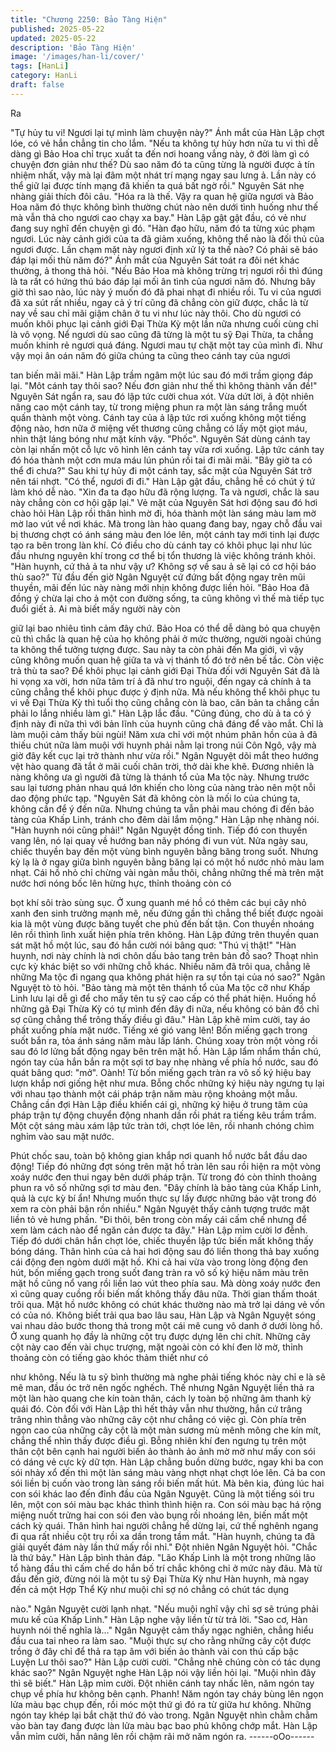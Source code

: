 ```yaml
---
title: "Chương 2250: Bảo Tàng Hiện"
published: 2025-05-22
updated: 2025-05-22
description: 'Bảo Tàng Hiện'
image: '/images/han-li/cover/'
tags: [HanLi]
category: HanLi
draft: false
---
```


Ra

"Tự hủy tu vi! Ngươi lại tự mình làm chuyện này?" Ánh mắt của
Hàn Lập chợt lóe, có vẻ hắn chẳng tin cho lắm.
"Nếu ta không tự hủy hơn nửa tu vi thì dễ dàng gì Bảo Hoa chỉ
trục xuất ta đến nơi hoang vắng này, ở đời làm gì có chuyện đơn
giản như thế? Dù sao năm đó ta cũng từng là người được ả tín
nhiệm nhất, vậy mà lại đâm một nhát trí mạng ngay sau lưng ả.
Lần này có thể giữ lại được tính mạng đã khiến ta quá bất ngờ
rồi." Nguyên Sát nhẹ nhàng giải thích đôi câu.
"Hóa ra là thế. Vậy ra quan hệ giữa ngươi và Bảo Hoa năm đó
thực không bình thường chút nào nên dưới tình huống như thế mà
vẫn thả cho ngươi cao chạy xa bay." Hàn Lập gật gật đầu, có vẻ
như đang suy nghĩ đến chuyện gì đó.
"Hàn đạo hữu, năm đó ta từng xúc phạm ngươi. Lúc này cảnh giới
của ta đã giảm xuống, không thể nào là đối thủ của ngươi được.
Lần chạm mặt này ngươi định xử lý ta thế nào? Có phải sẽ báo
đáp lại mối thù năm đó?" Ánh mắt của Nguyên Sát toát ra đôi nét
khác thường, ả thong thả hỏi.
"Nếu Bảo Hoa mà không trừng trị ngươi rồi thì đúng là ta rất có
hứng thú báo đáp lại mối ân tình của ngươi năm đó. Nhưng bây
giờ thì sao nào, lúc này ý muốn đó đã phai nhạt đi nhiều rồi. Tu vi
của ngươi đã xa sút rất nhiều, ngay cả ý trí cũng đã chẳng còn
giữ được, chắc là từ nay về sau chỉ mãi giậm chân ở tu vi như lúc
này thôi. Cho dù ngươi có muốn khôi phục lại cảnh giới Đại Thừa
Kỳ một lần nữa nhưng cuối cùng chỉ là vô vọng. Nể ngươi dù sao
cũng đã từng là một tu sỹ Đại Thừa, ta chẳng muốn khinh rẻ
ngươi quá đáng. Ngươi mau tự chặt một tay của mình đi. Như vậy
mọi ân oán năm đó giữa chúng ta cũng theo cánh tay của ngươi

tan biến mãi mãi." Hàn Lập trầm ngâm một lúc sau đó mới trầm
giọng đáp lại.
"Môt cánh tay thôi sao? Nếu đơn giản như thế thì không thành
vấn đề!" Nguyên Sát ngẩn ra, sau đó lập tức cười chua xót.
Vừa dứt lời, ả đột nhiên nâng cao một cánh tay, từ trong miệng
phun ra một làn sáng trắng muốt quấn thành một vòng. Cánh tay
của ả lập tức rơi xuống không một tiếng động nào, hơn nữa ở
miệng vết thương cũng chẳng có lấy một giọt máu, nhìn thật láng
bóng như mặt kính vậy.
"Phốc". Nguyên Sát dùng cánh tay còn lại nhấn một cỗ lực vô
hình lên cánh tay vừa rơi xuống. Lập tức cánh tay đó hóa thành
một cơn mưa máu lún phún rồi tai đi mãi mãi.
"Bây giờ ta có thể đi chưa?" Sau khi tự hủy đi một cánh tay, sắc
mặt của Nguyên Sát trở nên tái nhợt.
"Có thể, ngươi đi đi." Hàn Lập gật đầu, chẳng hề có chút ý tứ làm
khó dễ nào.
"Xin đa ta đạo hữu đã rộng lượng. Ta và ngươi, chắc là sau này
chẳng còn cơ hội gặp lại." Vẻ mặt của Nguyên Sát hơi động sau
đó hơi chào hỏi Hàn Lập rồi thân hình mờ đi, hóa thành một làn
sáng màu lam mờ mờ lao vút về nơi khác.
Mà trong làn hào quang đang bay, ngay chỗ đầu vai bị thương
chợt có ánh sáng màu đen lóe lên, một cánh tay mới tinh lại được
tạo ra bên trong làn khí. Có điều cho dù cánh tay có khôi phục lại
như lúc đầu nhưng nguyên khí trong cơ thể bị tổn thương là việc
không tránh khỏi.
"Hàn huynh, cứ thả ả ta như vậy ư? Không sợ về sau ả sẽ lại có
cơ hội báo thù sao?" Từ đầu đến giờ Ngân Nguyệt cứ đứng bất
động ngay trên mũi thuyền, mãi đến lúc này nàng mới nhịn không
được liền hỏi.
"Bảo Hoa đã đồng ý chừa lại cho ả một con đường sống, ta cũng
không vì thế mà tiếp tục đuổi giết ả. Ai mà biết mấy người này còn

giữ lại bao nhiêu tình cảm đây chứ. Bảo Hoa có thể dễ dàng bỏ
qua chuyện cũ thì chắc là quan hệ của họ không phải ở mức
thường, người ngoài chúng ta không thể tưởng tượng được. Sau
này ta còn phải đến Ma giới, vì vậy cũng không muốn quan hệ
giữa ta và vị thánh tổ đó trở nên bế tắc. Còn việc trả thù ta sao?
Để khôi phục lại cảnh giới Đại Thừa đối với Nguyên Sát đã là hi
vọng xa vời, hơn nữa tâm trí ả đã như tro nguội, đến ngay cả
chính ả ta cũng chẳng thể khôi phục được ý định nữa. Mà nếu
không thể khôi phục tu vi về Đại Thừa Kỳ thì tuổi thọ cũng chẳng
còn là bao, căn bản ta chẳng cần phải lo lắng nhiều làm gì." Hàn
Lập lắc đầu.
"Cũng đúng, cho dù ả ta có ý định này đi nữa thì với bản lĩnh của
huynh cũng chả đáng để vào mắt. Chỉ là làm muội cảm thấy bùi
ngùi! Năm xưa chỉ với một nhúm phân hồn của ả đã thiếu chút
nữa làm muội với huynh phải nằm lại trong núi Côn Ngô, vậy mà
giờ đây kết cục lại trở thành như vừa rồi." Ngân Nguyệt dõi mắt
theo hướng vệt hào quang đã tắt ở mãi cuối chân trời, thở dài khe
khẽ.
Đương nhiên là nàng không ưa gì người đã từng là thánh tổ của
Ma tộc này. Nhưng trước sau lại tương phản nhau quá lớn khiến
cho lòng của nàng trào nên một nỗi dao động phức tạp.
"Nguyên Sát đã không còn là mối lo của chúng ta, không cần để ý
đến nữa. Nhưng chúng ta vẫn phải mau chóng đi đến bảo tàng
của Khấp Linh, tránh cho đêm dài lắm mộng." Hàn Lập nhẹ nhàng
nói.
"Hàn huynh nói cũng phải!" Ngân Nguyệt đồng tình.
Tiếp đó con thuyền vang lên, nó lại quay về hướng ban nãy
phóng đi vun vút.
Nửa ngày sau, chiếc thuyền bay đến một vùng bình nguyên bằng
băng trong suốt. Nhưng kỳ lạ là ở ngay giữa bình nguyên bằng
băng lại có một hồ nước nhỏ màu lam nhạt.
Cái hồ nhỏ chỉ chừng vài ngàn mẫu thôi, chẳng những thế mà
trên mặt nước hơi nóng bốc lên hừng hực, thỉnh thoảng còn có

bọt khí sôi trào sùng sục.
Ở xung quanh mé hồ có thêm các bụi cây nhỏ xanh đen sinh
trưởng mạnh mẽ, nếu đứng gần thì chẳng thể biết được ngoài kia
là một vùng được băng tuyết che phủ đến bất tận.
Con thuyền nhoáng lên rồi thình lình xuất hiện phía trên không.
Hàn Lập đứng trên thuyền quan sát mặt hồ một lúc, sau đó hắn
cười nói bâng quơ: "Thú vị thật!"
"Hàn huynh, nơi này chính là nơi chôn dấu bảo tang trên bản đồ
sao? Thoạt nhìn cực kỳ khác biệt so với những chỗ khác. Nhiều
năm đã trôi qua, chẳng lẽ những Ma tộc đi ngang qua không phát
hiện ra sự tồn tại của nó sao?" Ngân Nguyệt tò tò hỏi.
"Bảo tàng mà một tên thánh tổ của Ma tộc cỡ như Khấp Linh lưu
lại dễ gì để cho mấy tên tu sỹ cao cấp có thể phát hiện. Huống hồ
những gã Đại Thừa Kỳ có tự mình đến đây đi nữa, nếu không có
bản đồ chỉ sợ cũng chẳng thể trông thấy điều gì đâu." Hàn Lập
khẽ mỉm cười, tay áo phất xuống phía mặt nước.
Tiếng xé gió vang lên!
Bốn miếng gạch trong suốt bắn ra, tỏa ánh sáng năm màu lấp
lánh. Chúng xoay tròn một vòng rồi sau đó lơ lửng bất động ngay
bên trên mặt hồ.
Hàn Lập lẩm nhẩm thần chú, ngón tay của hắn bắn ra một sợi tơ
bay nhẹ nhàng về phía hồ nước, sau đó quát bâng quơ: "mở".
Oành!
Từ bốn miếng gạch tràn ra vô số ký hiệu bay lượn khắp nơi giống
hệt như mưa. Bỗng chốc những ký hiệu này ngưng tụ lại với nhau
tạo thành một cái pháp trận năm màu rộng khoảng một mẫu.
Chẳng cần đợi Hàn Lập điều khiển cái gì, những ký hiệu ở trung
tâm của pháp trận tự động chuyển động nhanh dần rồi phát ra
tiếng kêu trầm trầm. Một cột sáng màu xám lập tức tràn tới, chợt
lóe lên, rồi nhanh chóng chìm nghỉm vào sau mặt nước.

Phút chốc sau, toàn bộ không gian khắp nơi quanh hồ nước bắt
đầu dao động!
Tiếp đó những đợt sóng trên mặt hồ tràn lên sau rồi hiện ra một
vòng xoáy nước đen thui ngay bên dưới pháp trận. Từ trong đó
còn thỉnh thoảng phun ra vô số những sợi tơ màu đen.
"Đây chính là bảo tàng của Khấp Linh, quả là cực kỳ bí ẩn! Nhưng
muốn thực sự lấy được những bảo vật trong đó xem ra còn phải
bận rồn nhiều." Ngân Nguyệt thấy cảnh tượng trước mặt liền tỏ
vẻ hưng phấn.
"Đi thôi, bên trong còn mấy cái cấm chế nhưng để xem làm cách
nào để ngăn cản được ta đây." Hàn Lập mỉm cười lơ đễnh. Tiếp
đó dưới chân hắn chợt lóe, chiếc thuyền lập tức biến mất không
thấy bóng dáng.
Thân hình của cả hai hơi động sau đó liền thong thả bay xuống
cái động đen ngòm dưới mặt hồ.
Khi cả hai vừa vào trong lòng động đen hút, bốn miếng gạch trong
suốt đang tràn ra vô số ký hiệu năm màu trên mặt hồ cũng nổ
vang rồi liền lao vút theo phía sau.
Mà dòng xoáy nước đen xì cũng quay cuồng rồi biến mất không
thấy đâu nữa.
Thời gian thấm thoát trôi qua.
Mặt hồ nước không có chút khác thường nào mà trở lại dáng vẻ
vốn có của nó.
Không biết trải qua bao lâu sau, Hàn Lập và Ngân Nguyệt sóng
vai nhau dảo bước thong thả trong một cái mê cung vô danh ở
dưới lòng hồ.
Ở xung quanh họ đầy là những cột trụ được dựng lên chi chít.
Những cây cột này cao đến vài chục trượng, mặt ngoài còn có khí
đen lờ mờ, thỉnh thoảng còn có tiếng gào khóc thảm thiết như có

như không.
Nếu là tu sỹ bình thường mà nghe phải tiếng khóc này chỉ e là sẽ
mê man, đầu óc trở nên ngốc nghếch.
Thế nhưng Ngân Nguyệt liền thả ra một làn hào quang che kín
toàn thân, cách ly toàn bộ những âm thanh kỳ quái đó. Còn đối
với Hàn Lập thì hết thảy vẫn như thường, hắn cứ trâng trâng nhìn
thẳng vào những cây cột như chẳng có việc gì.
Còn phía trên ngọn cao của những cây cột là một màn sương mù
mênh mông che kín mít, chẳng thể nhìn thấy được điều gì.
Bỗng nhiên khí đen ngưng tụ trên một thân cột bên cạnh hai
người biến ảo thành ảo ảnh mờ mờ như mấy con sói có dáng vẻ
cực kỳ dữ tợn.
Hàn Lập chẳng buồn dừng bước, ngay khi ba con sói nhảy xổ
đến thì một làn sáng màu vàng nhợt nhạt chợt lóe lên. Cả ba con
sói liền bị cuốn vào trong làn sáng rồi biến mất hút.
Mà bên kia, đúng lúc hai con sói khác lao đến đỉnh đầu của Ngân
Nguyệt. Cũng là một tiếng sói tru lên, một con sói màu bạc khác
thình thình hiện ra.
Con sói màu bạc há rộng miệng nuốt trửng hai con sói đen vào
bụng rồi nhoáng lên, biến mất một cách kỳ quái.
Thân hình hai người chẳng hề dừng lại, cứ thế nghênh ngang đi
qua rất nhiều cột trụ rồi xa dần trong tầm mắt.
"Hàn huynh, chúng ta đã giải quyết đám này lần thứ mấy rồi nhỉ."
Đột nhiên Ngân Nguyệt hỏi.
"Chắc là thứ bảy." Hàn Lập bình thản đáp.
"Lão Khấp Linh là một trong những lão tổ hàng đầu thì cấm chế
do hắn bố trí chắc không chỉ ở mức này đâu. Mà từ đầu đến giờ,
đừng nói là một tu sỹ Đại Thừa Kỳ như Hàn huynh, mà ngay đến
cả một Hợp Thể Kỳ như muội chỉ sợ nó chẳng có chút tác dụng

nào." Ngân Nguyệt cười lạnh nhạt.
"Nếu muội nghĩ vậy chỉ sợ sẽ trúng phải mưu kế của Khấp Linh."
Hàn Lập nghe vậy liền từ từ trả lời.
"Sao cơ, Hàn huynh nói thế nghĩa là..." Ngân Nguyệt cảm thấy
ngạc nghiên, chẳng hiểu đầu cua tai nheo ra làm sao.
"Muội thực sự cho rằng những cây cột được trồng ở đây chỉ để
thả ra tạp âm với biến ảo thành vài con thú cấp bậc Luyện Lư thôi
sao?" Hàn Lập cười cười.
"Chẳng nhẽ chúng còn có tác dụng khác sao?" Ngân Nguyệt
nghe Hàn Lập nói vậy liền hỏi lại.
"Muội nhìn đây thì sẽ biết." Hàn Lập mỉm cười. Đột nhiên cánh tay
nhấc lên, năm ngón tay chụp về phía hư không bên cạnh.
Phanh!
Năm ngón tay cháy bùng lên ngọn lửa màu bạc chụp đến, rồi móc
một thứ gì đó ra từ giữa hư không. Những ngón tay khép lại bắt
chặt thứ đó vào trong.
Ngân Nguyệt nhìn chằm chằm vào bàn tay đang được làn lửa
màu bạc bao phủ không chớp mắt.
Hàn Lập vẫn mỉm cười, hắn nâng lên rồi chậm rãi mở năm ngón
ra.
------oOo------
